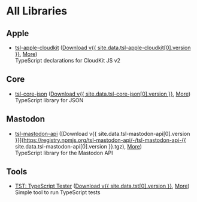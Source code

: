 All Libraries
=============



Apple
-----

- [tsl-apple-cloudkit](/tsl-apple-cloudkit/)
  ([Download v{{ site.data.tsl-apple-cloudkit[0].version }}](/npm/tsl-apple-cloudkit.tgz),
  [More](/package/tsl-apple-cloudkit.html))  
  TypeScript declarations for CloudKit JS v2



Core
--------

- [tsl-core-json](/tsl-core-json/)
  ([Download v{{ site.data.tsl-core-json[0].version }}](/npm/tsl-core-json.tgz),
  [More](/package/tsl-core-json.html))  
  TypeScript library for JSON



Mastodon
--------

- [tsl-mastodon-api](/tsl-mastodon-api/)
  ([Download v{{ site.data.tsl-mastodon-api[0].version }}](https://registry.npmjs.org/tsl-mastodon-api/-/tsl-mastodon-api-{{ site.data.tsl-mastodon-api[0].version }}.tgz),
  [More](/package/tsl-mastodon-api.html))  
  TypeScript library for the Mastodon API



Tools
-----

- [TST: TypeScript Tester](/tst/)
  ([Download v{{ site.data.tst[0].version }}](/npm/tst.tgz),
  [More](/package/tst.html))  
  Simple tool to run TypeScript tests
